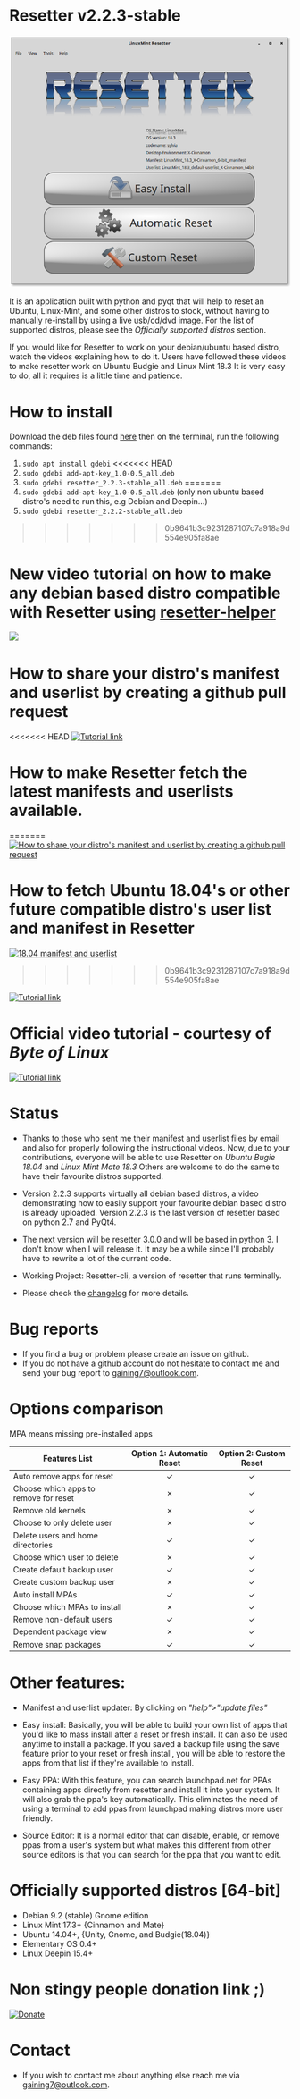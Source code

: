 # Resetter v2.2.3-stable
![alt tag](https://github.com/gaining/Resetter/blob/master/Resetter/resetter-screenshot.png)

It is an application built with python and pyqt that will help to reset an Ubuntu, Linux-Mint, and some other distros to stock, without having to manually re-install by using a live usb/cd/dvd image. For the list of supported distros, please see the *Officially supported distros* section.

If you would like for Resetter to work on your debian/ubuntu based distro, watch the videos explaining how to do it. Users have followed these videos to make resetter work on Ubuntu Budgie and Linux Mint 18.3 It is very easy to do, all it requires is a little time and patience.

# How to install
Download the deb files found [here](https://github.com/gaining/Resetter/releases/latest) then on the terminal, run the following commands:

1. `sudo apt install gdebi`
<<<<<<< HEAD
2. `sudo gdebi add-apt-key_1.0-0.5_all.deb`
3. `sudo gdebi resetter_2.2.3-stable_all.deb`
=======
2. `sudo gdebi add-apt-key_1.0-0.5_all.deb` (only non ubuntu based distro's need to run this, e.g Debian and Deepin...)
3. `sudo gdebi resetter_2.2.2-stable_all.deb`
>>>>>>> 0b9641b3c9231287107c7a918a9d554e905fa8ae


# New video tutorial on how to make any debian based distro compatible with Resetter using [resetter-helper](https://github.com/gaining/ResetterHelper)

[![](http://img.youtube.com/vi/5VfSvEryOWU/0.jpg)](http://www.youtube.com/watch?v=5VfSvEryOWU "compatible")


# How to share your distro's manifest and userlist by creating a github pull request

<<<<<<< HEAD
[![Tutorial link](http://img.youtube.com/vi/PExKj6wLq9U/0.jpg)](http://www.youtube.com/watch?v=PExKj6wLq9U "share")


# How to make Resetter fetch the latest manifests and userlists available.
=======
[![How to share your distro's manifest and userlist by creating a github pull request](http://img.youtube.com/vi/k0wsPzO355o/0.jpg)](https://youtu.be/k0wsPzO355o "share")


# How to fetch Ubuntu 18.04's or other future compatible distro's user list and manifest in Resetter

[![18.04 manifest and userlist](http://img.youtube.com/vi/k0wsPzO355o/0.jpg)](https://youtu.be/k0wsPzO355o?t=224 "update")
>>>>>>> 0b9641b3c9231287107c7a918a9d554e905fa8ae

[![Tutorial link](http://img.youtube.com/vi/PExKj6wLq9U/0.jpg)](https://youtu.be/PExKj6wLq9U?t=236 "update")


# Official video tutorial - courtesy of *Byte of Linux*

[![Tutorial link](http://i3.ytimg.com/vi/PSmzWdGrs1M/maxresdefault.jpg)](https://youtu.be/PSmzWdGrs1M "Resetter Tutorial")


# Status

- Thanks to those who sent me their manifest and userlist files by email and also for properly following the instructional videos. Now, due to your contributions, everyone will be able to use Resetter on *Ubuntu Bugie 18.04* and *Linux Mint Mate 18.3* Others are welcome to do the same to have their favourite distros supported.

- Version 2.2.3 supports virtually all debian based distros, a video demonstrating how to easily support your favourite debian based distro is already uploaded. Version 2.2.3 is the last version of resetter based on python 2.7 and PyQt4.

- The next version will be resetter 3.0.0 and will be based in python 3. I don't know when I will release it. It may be a while since I'll probably have to rewrite a lot of the current code.

- Working Project: Resetter-cli, a version of resetter that runs terminally.
- Please check the [changelog](https://github.com/gaining/Resetter/blob/master/changelog) for more details.

# Bug reports
- If you find a bug or problem please create an issue on github.
- If you do not have a github account do not hesitate to contact me and send your bug report to gaining7@outlook.com.

# Options comparison

MPA means missing pre-installed apps

<center>

| Features List                          | Option 1: Automatic Reset | Option 2: Custom Reset |
|----------------------------------------|:-------------------------:|:----------------------:|
| Auto remove apps for reset             |             ✓             |            ✓           |
| Choose which apps to remove for reset  |             ✗             |            ✓           |
| Remove old kernels                     |             ✗             |            ✓           |
| Choose to only delete user             |             ✗             |            ✓           |
| Delete users and home directories      |             ✓             |            ✓           |
| Choose which user to delete            |             ✗             |            ✓           |
| Create default backup user             |             ✓             |            ✓           |
| Create custom backup user              |             ✗             |            ✓           |
| Auto install MPAs                      |             ✓             |            ✓           |
| Choose which MPAs to install           |             ✗             |            ✓           |
| Remove non-default users               |             ✓             |            ✓           |
| Dependent package view                 |             ✗             |            ✓           |
| Remove snap packages                   |             ✓             |            ✓           |

</center>

# Other features:
- Manifest and userlist updater: By clicking on *"help"*>*"update files"*
- Easy install: Basically, you will be able to build your own list of apps that you'd like to mass install after a reset or fresh install. It can also be used anytime to install a package. If you saved a backup file using the save feature prior to your reset or fresh install, you will be able to restore the apps from that list if they're available to install.

- Easy PPA: With this feature, you can search launchpad.net for PPAs containing apps directly from resetter and install it into your system. It will also grab the ppa's key automatically. This eliminates the need of using a terminal to add ppas from launchpad making distros more user friendly.

- Source Editor: It is a normal editor that can disable, enable, or remove ppas from a user's system but what makes this different from other source editors is that you can search for the ppa that you want to edit.

# Officially supported distros [64-bit]

- Debian 9.2 (stable) Gnome edition
- Linux Mint 17.3+ {Cinnamon and Mate}
- Ubuntu 14.04+, {Unity, Gnome, and Budgie(18.04)}
- Elementary OS 0.4+
- Linux Deepin 15.4+


# Non stingy people donation link ;)

[![Donate](https://www.paypalobjects.com/en_US/i/btn/btn_donateCC_LG.gif)](https://www.paypal.com/cgi-bin/webscr?cmd=_s-xclick&hosted_button_id=8FET8RGU2ZKQ8)

# Contact
- If you wish to contact me about anything else reach me via gaining7@outlook.com.

